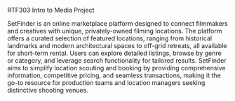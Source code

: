 
RTF303 Intro to Media Project

SetFinder is an online marketplace platform designed to connect filmmakers and creatives with unique, privately-owned filming locations. The platform offers a curated selection of featured locations, ranging from historical landmarks and modern architectural spaces to off-grid retreats, all available for short-term rental. Users can explore detailed listings, browse by genre or category, and leverage search functionality for tailored results. SetFinder aims to simplify location scouting and booking by providing comprehensive information, competitive pricing, and seamless transactions, making it the go-to resource for production teams and location managers seeking distinctive shooting venues.
